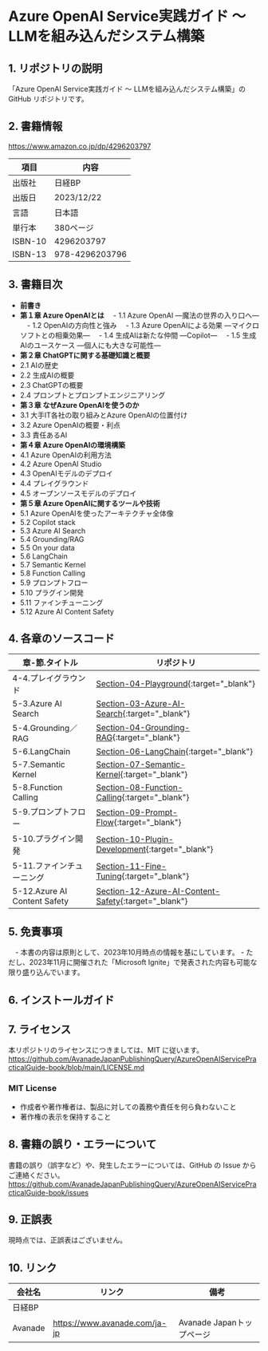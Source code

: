 # Azure OpenAI Service実践ガイド ～ LLMを組み込んだシステム構築

## 1.	リポジトリの説明
「Azure OpenAI Service実践ガイド ～ LLMを組み込んだシステム構築」の GitHub リポジトリです。

## 2. 書籍情報
https://www.amazon.co.jp/dp/4296203797

| 項目 | 内容 |
| ---- | ---- |
| 出版社	| 日経BP |
| 出版日	| 2023/12/22 |
| 言語	| 日本語 |
| 単行本| 380ページ |
| ISBN-10 | 4296203797 |
| ISBN-13	| 978-4296203796 |

## 3. 書籍目次
- **前書き**
- **第１章	Azure OpenAIとは**
　- 1.1	Azure OpenAI ―魔法の世界の入り口へ―
　- 1.2	OpenAIの方向性と強み
　- 1.3	Azure  OpenAIによる効果  ―マイクロソフトとの相乗効果―
　- 1.4	生成AIは新たな仲間 ―Copilot―
　- 1.5	生成AIのユースケース  ―個人にも大きな可能性―
- **第２章	ChatGPTに関する基礎知識と概要**
 -  2.1	AIの歴史
 -  2.2	生成AIの概要
 -  2.3	ChatGPTの概要
 -  2.4	プロンプトとプロンプトエンジニアリング
- **第３章	なぜAzure OpenAIを使うのか**
 - 3.1	大手IT各社の取り組みとAzure  OpenAIの位置付け
 - 3.2	Azure  OpenAIの概要・利点
 - 3.3	責任あるAI
- **第４章	Azure OpenAIの環境構築**
 - 4.1	Azure  OpenAIの利用方法
 - 4.2	Azure OpenAI Studio
 - 4.3	OpenAIモデルのデプロイ
 - 4.4	プレイグラウンド
 - 4.5	オープンソースモデルのデプロイ
- **第５章	Azure OpenAIに関するツールや技術**	
 - 5.1	Azure  OpenAIを使ったアーキテクチャ全体像
 - 5.2	Copilot stack
 - 5.3	Azure AI Search
 - 5.4	Grounding/RAG
 - 5.5	On your data
 - 5.6	LangChain
 - 5.7	Semantic Kernel
 - 5.8	Function Calling
 - 5.9	プロンプトフロー
 - 5.10	プラグイン開発
 - 5.11	ファインチューニング
 - 5.12	Azure AI Content Safety

## 4.	各章のソースコード
| 章-節.タイトル | リポジトリ |
| --- | --- |
| 4-4.プレイグラウンド         | [Section-04-Playground](https://github.com/AvanadeJapanPublishingQuery/AzureOpenAIServicePracticalGuide-book/tree/main/Chapter-04-Azure-OpenAI-Environment-Setup/Section-04-Playground){:target="_blank"} |
| 5-3.Azure AI Search          | [Section-03-Azure-AI-Search](https://github.com/AvanadeJapanPublishingQuery/AzureOpenAIServicePracticalGuide-book/tree/main/Chapter-05-Azure-OpenAI-Tools-and-Techniques/Section-03-Azure-AI-Search/python){:target="_blank"} |
| 5-4.Grounding／RAG           | [Section-04-Grounding-RAG](https://github.com/AvanadeJapanPublishingQuery/AzureOpenAIServicePracticalGuide-book/tree/main/Chapter-05-Azure-OpenAI-Tools-and-Techniques/Section-04-Grounding-RAG/python){:target="_blank"} |
| 5-6.LangChain                | [Section-06-LangChain](https://github.com/AvanadeJapanPublishingQuery/AzureOpenAIServicePracticalGuide-book/tree/main/Chapter-05-Azure-OpenAI-Tools-and-Techniques/Section-06-LangChain/python){:target="_blank"} |
| 5-7.Semantic Kernel          | [Section-07-Semantic-Kernel](https://github.com/AvanadeJapanPublishingQuery/AzureOpenAIServicePracticalGuide-book/tree/main/Chapter-05-Azure-OpenAI-Tools-and-Techniques/Section-07-Semantic-Kernel){:target="_blank"} |
| 5-8.Function Calling         | [Section-08-Function-Calling](https://github.com/AvanadeJapanPublishingQuery/AzureOpenAIServicePracticalGuide-book/tree/main/Chapter-05-Azure-OpenAI-Tools-and-Techniques/Section-08-Function-Calling/python){:target="_blank"} |
| 5-9.プロンプトフロー         | [Section-09-Prompt-Flow](https://github.com/AvanadeJapanPublishingQuery/AzureOpenAIServicePracticalGuide-book/tree/main/Chapter-05-Azure-OpenAI-Tools-and-Techniques/Section-09-Prompt-Flow){:target="_blank"} |
| 5-10.プラグイン開発          | [Section-10-Plugin-Development](https://github.com/AvanadeJapanPublishingQuery/AzureOpenAIServicePracticalGuide-book/tree/main/Chapter-05-Azure-OpenAI-Tools-and-Techniques/Section-10-Plugin-Development){:target="_blank"} |
| 5-11.ファインチューニング    | [Section-11-Fine-Tuning](https://github.com/AvanadeJapanPublishingQuery/AzureOpenAIServicePracticalGuide-book/tree/main/Chapter-05-Azure-OpenAI-Tools-and-Techniques/Section-11-Fine-Tuning){:target="_blank"} |
| 5-12.Azure AI Content Safety | [Section-12-Azure-AI-Content-Safety](https://github.com/AvanadeJapanPublishingQuery/AzureOpenAIServicePracticalGuide-book/tree/main/Chapter-05-Azure-OpenAI-Tools-and-Techniques/Section-12-Azure-AI-Content-Safety/http){:target="_blank"} |

## 5.	免責事項
　- 本書の内容は原則として、2023年10月時点の情報を基にしています。
	- ただし、2023年11月に開催された「Microsoft Ignite」で発表された内容も可能な限り盛り込んでいます。

## 6.	インストールガイド

## 7.	ライセンス
本リポジトリのライセンスにつきましては、MIT に従います。
https://github.com/AvanadeJapanPublishingQuery/AzureOpenAIServicePracticalGuide-book/blob/main/LICENSE.md

### MIT License
- 作成者や著作権者は、製品に対しての義務や責任を何ら負わないこと
- 著作権の表示を保持すること

## 8.	書籍の誤り・エラーについて
書籍の誤り（誤字など）や、発生したエラーについては、GitHub の Issue からご連絡ください。
	https://github.com/AvanadeJapanPublishingQuery/AzureOpenAIServicePracticalGuide-book/issues

## 9. 正誤表
現時点では、正誤表はございません。

## 10. リンク
| 会社名 | リンク | 備考 |
| --- | --- | --- |
| 日経BP |  |  |
| Avanade | https://www.avanade.com/ja-jp | Avanade Japanトップページ |
